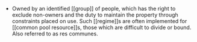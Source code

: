 - Owned by an identified [[group]] of people, which has the right to exclude non-owners and the duty to maintain the property through constraints placed on use. Such [[regime]]s are often implemented for [[common pool resource]]s, those which are difficult to divide or bound. Also referred to as res communes.